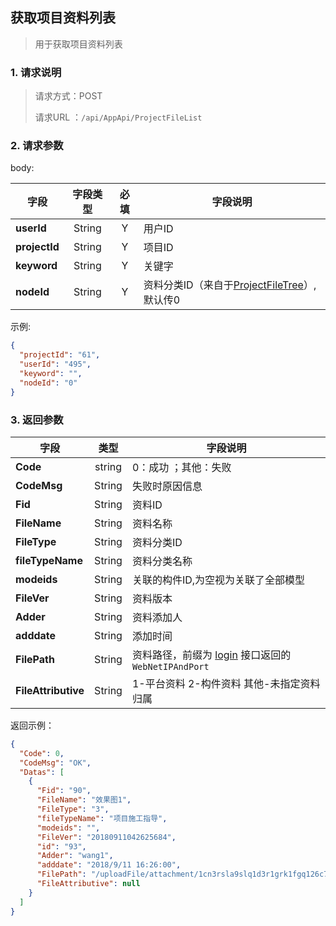 ## 获取项目资料列表

> 用于获取项目资料列表

### 1. 请求说明

> 请求方式：POST
>
> 请求URL ：`/api/AppApi/ProjectFileList`

### 2. 请求参数

body:

| 字段          | 字段类型 | 必填 | 字段说明                                                     |
| ------------- | :------: | :--: | ------------------------------------------------------------ |
| **userId**    |  String  |  Y   | 用户ID                                                       |
| **projectId** |  String  |  Y   | 项目ID                                                       |
| **keyword**   |  String  |  Y   | 关键字                                                       |
| **nodeId**    |  String  |  Y   | 资料分类ID（来自于[ProjectFileTree](ProjectFileTree.md)）,默认传0 |

示例:

```json
{
  "projectId": "61",
  "userId": "495",
  "keyword": "",
  "nodeId": "0"
}
```

### 3. 返回参数

| 字段                |  类型  | 字段说明                                                     |
| ------------------- | :----: | ------------------------------------------------------------ |
| **Code**            | string | 0：成功 ；其他：失败                                         |
| **CodeMsg**         | String | 失败时原因信息                                               |
| **Fid**             | String | 资料ID                                                       |
| **FileName**        | String | 资料名称                                                     |
| **FileType**        | String | 资料分类ID                                                   |
| **fileTypeName**    | String | 资料分类名称                                                 |
| **modeids**         | String | 关联的构件ID,为空视为关联了全部模型                          |
| **FileVer**         | String | 资料版本                                                     |
| **Adder**           | String | 资料添加人                                                   |
| **adddate**         | String | 添加时间                                                     |
| **FilePath**        | String | 资料路径，前缀为 [login](../../login/login.md) 接口返回的 `WebNetIPAndPort` |
| **FileAttributive** | String | 1-平台资料 2-构件资料  其他-未指定资料归属                   |



返回示例：

```json
{
  "Code": 0,
  "CodeMsg": "OK",
  "Datas": [
    {
      "Fid": "90",
      "FileName": "效果图1",
      "FileType": "3",
      "fileTypeName": "项目施工指导",
      "modeids": "",
      "FileVer": "20180911042625684",
      "id": "93",
      "Adder": "wang1",
      "adddate": "2018/9/11 16:26:00",
      "FilePath": "/uploadFile/attachment/1cn3rsla9slq1d3r1grk1fgq126c7.jpg",
      "FileAttributive": null
    }
  ]
}
```

